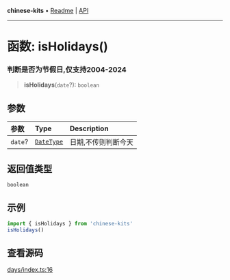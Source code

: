 **chinese-kits** • [Readme](../README.md) \| [API](../globals.md)

***

# 函数: isHolidays()

### 判断是否为节假日,仅支持2004-2024

<a id="undefined" name="undefined"></a>

> **isHolidays**(`date`?): `boolean`

## 参数

| 参数 | Type | Description |
| :------ | :------ | :------ |
| `date`? | [`DateType`](../type-aliases/DateType.md) | 日期,不传则判断今天 |

## 返回值类型

`boolean`

## 示例

``` ts
import { isHolidays } from 'chinese-kits'
isHolidays()
```

## 查看源码

[days/index.ts:16](https://github.com/hacxy/chinese-kits/blob/a681c346e928509daa8553fdd260fd31fe2b30cc/src/days/index.ts#L16)
